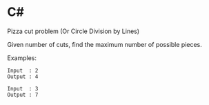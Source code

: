 # C#

Pizza cut problem (Or Circle Division by Lines)

Given number of cuts, find the maximum number of possible pieces.

Examples: 
```
Input  : 2
Output : 4
```
```
Input  : 3
Output : 7
```
